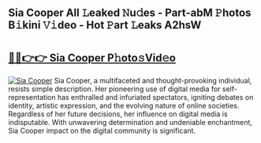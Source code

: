 ## Sia Cooper All 𝙻eaked 𝙽u𝚍es - Part-abM 𝙿hotos B𝚒kini 𝚅𝚒deo - Hot 𝙿art 𝙻eaks A2hsW

# <h2><a href="http://ld4uxq.urlbe.top/?page=Sia+Cooper">🔗🔗👉👉 Sia Cooper P𝚑oto𝚜Vid𝚎o</a></h2>

[![Sia Cooper](https://i.imgur.com/eBuTRDB.gif)](http://ld4uxq.urlbe.top/?page=Sia+Cooper)
Sia Cooper, a multifaceted and thought-provoking individual, resists simple description. Her pioneering use of digital media for self-representation has enthralled and infuriated spectators, igniting debates on identity, artistic expression, and the evolving nature of online societies. Regardless of her future decisions, her influence on digital media is indisputable. With unwavering determination and undeniable enchantment, Sia Cooper impact on the digital community is significant.
